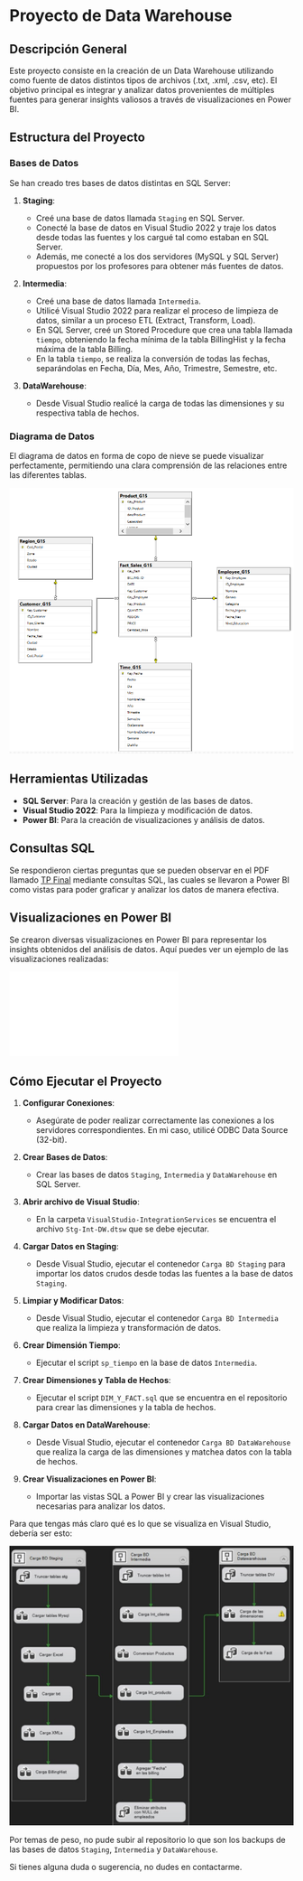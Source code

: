 # Proyecto de Data Warehouse

## Descripción General
Este proyecto consiste en la creación de un Data Warehouse utilizando como fuente de datos distintos tipos de archivos (.txt, .xml, .csv, etc). El objetivo principal es integrar y analizar datos provenientes de múltiples fuentes para generar insights valiosos a través de visualizaciones en Power BI.

## Estructura del Proyecto

### Bases de Datos
Se han creado tres bases de datos distintas en SQL Server:

1. **Staging**:
   - Creé una base de datos llamada `Staging` en SQL Server.
   - Conecté la base de datos en Visual Studio 2022 y traje los datos desde todas las fuentes y los cargué tal como estaban en SQL Server.
   - Además, me conecté a los dos servidores (MySQL y SQL Server) propuestos por los profesores para obtener más fuentes de datos.

2. **Intermedia**:
   - Creé una base de datos llamada `Intermedia`.
   - Utilicé Visual Studio 2022 para realizar el proceso de limpieza de datos, similar a un proceso ETL (Extract, Transform, Load).
   - En SQL Server, creé un Stored Procedure que crea una tabla llamada `tiempo`, obteniendo la fecha mínima de la tabla BillingHist y la fecha máxima de la tabla Billing.
   - En la tabla `tiempo`, se realiza la conversión de todas las fechas, separándolas en Fecha, Día, Mes, Año, Trimestre, Semestre, etc.

3. **DataWarehouse**:
   - Desde Visual Studio realicé la carga de todas las dimensiones y su respectiva tabla de hechos.
   

### Diagrama de Datos
El diagrama de datos en forma de copo de nieve se puede visualizar perfectamente, permitiendo una clara comprensión de las relaciones entre las diferentes tablas.

![Diagrama Data Warehouse](Diagrama_DW.png)

## Herramientas Utilizadas
- **SQL Server**: Para la creación y gestión de las bases de datos.
- **Visual Studio 2022**: Para la limpieza y modificación de datos.
- **Power BI**: Para la creación de visualizaciones y análisis de datos.

## Consultas SQL
Se respondieron ciertas preguntas que se pueden observar en el PDF llamado [TP Final](TP-FINAL.pdf) mediante consultas SQL, las cuales se llevaron a Power BI como vistas para poder graficar y analizar los datos de manera efectiva.

## Visualizaciones en Power BI
Se crearon diversas visualizaciones en Power BI para representar los insights obtenidos del análisis de datos. Aquí puedes ver un ejemplo de las visualizaciones realizadas:

![Dashboard Power BI](Dashboard/Dashboard.pdf)

## Cómo Ejecutar el Proyecto

1. **Configurar Conexiones**:
   - Asegúrate de poder realizar correctamente las conexiones a los servidores correspondientes. En mi caso, utilicé ODBC Data Source (32-bit).

2. **Crear Bases de Datos**:
   - Crear las bases de datos `Staging`, `Intermedia` y `DataWarehouse` en SQL Server.
   
3. **Abrir archivo de Visual Studio**:
   - En la carpeta `VisualStudio-IntegrationServices` se encuentra el archivo `Stg-Int-DW.dtsw` que se debe ejecutar.

4. **Cargar Datos en Staging**:
   - Desde Visual Studio, ejecutar el contenedor `Carga BD Staging` para importar los datos crudos desde todas las fuentes a la base de datos `Staging`.

5. **Limpiar y Modificar Datos**:
   - Desde Visual Studio, ejecutar el contenedor `Carga BD Intermedia` que realiza la limpieza y transformación de datos.

6. **Crear Dimensión Tiempo**:
   - Ejecutar el script `sp_tiempo` en la base de datos `Intermedia`.

7. **Crear Dimensiones y Tabla de Hechos**:
   - Ejecutar el script `DIM_Y_FACT.sql` que se encuentra en el repositorio para crear las dimensiones y la tabla de hechos.

8. **Cargar Datos en DataWarehouse**:
   - Desde Visual Studio, ejecutar el contenedor `Carga BD DataWarehouse` que realiza la carga de las dimensiones y matchea datos con la tabla de hechos.

9. **Crear Visualizaciones en Power BI**:
   - Importar las vistas SQL a Power BI y crear las visualizaciones necesarias para analizar los datos.

Para que tengas más claro qué es lo que se visualiza en Visual Studio, debería ser esto:

![VisualStudio 2022](VisualStudio-IntegrationServices/VisualStudio.jpeg)

Por temas de peso, no pude subir al repositorio lo que son los backups de las bases de datos `Staging`, `Intermedia` y `DataWarehouse`.

Si tienes alguna duda o sugerencia, no dudes en contactarme.
